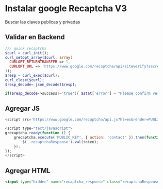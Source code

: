 # Instalar google Recaptcha V3


Buscar las claves publicas y privadas

## Validar en Backend

```php
/// quick recaptcha
$curl = curl_init();
curl_setopt_array($curl, array(
  CURLOPT_RETURNTRANSFER => 1,
  CURLOPT_URL => 'https://www.google.com/recaptcha/api/siteverify?secret=PRIVATE_KEY&response='.$_POST["recaptcha_response"],
));
$resp = curl_exec($curl);
curl_close($curl);	
$resp_decode= json_decode($resp);

if($resp_decode->success!='true'){ $stat['error'] = "Please confirm verification code"; }
```

## Agregar JS

```javascript
<script src='https://www.google.com/recaptcha/api.js?hl=es&render=PUBLIC_KEY'></script>

<script type="text/javascript">
grecaptcha.ready(function () {
    grecaptcha.execute('PUBLIC_KEY', { action: 'contact' }).then(function (token) {
        $('.recaptchaResponse').val(token);
    });
});
</script>
```

## Agregar HTML

```html
<input type="hidden" name="recaptcha_response" class="recaptchaResponse">
```
